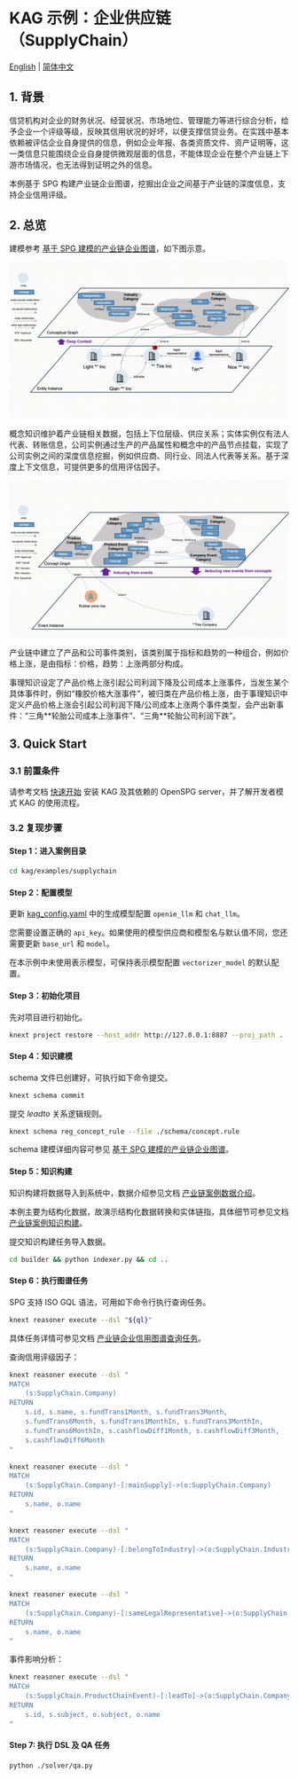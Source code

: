 # KAG 示例：企业供应链（SupplyChain）

[English](./README.md) |
[简体中文](./README_cn.md)

## 1. 背景

信贷机构对企业的财务状况、经营状况、市场地位、管理能力等进行综合分析，给予企业一个评级等级，反映其信用状况的好坏，以便支撑信贷业务。在实践中基本依赖被评估企业自身提供的信息，例如企业年报、各类资质文件、资产证明等，这一类信息只能围绕企业自身提供微观层面的信息，不能体现企业在整个产业链上下游市场情况，也无法得到证明之外的信息。

本例基于 SPG 构建产业链企业图谱，挖掘出企业之间基于产业链的深度信息，支持企业信用评级。

## 2. 总览

建模参考 [基于 SPG 建模的产业链企业图谱](./schema/README_cn.md)，如下图示意。

![KAG SupplyChain Schema Diagram](./images/kag-supplychain-schema-diag.gif)

概念知识维护着产业链相关数据，包括上下位层级、供应关系；实体实例仅有法人代表、转账信息，公司实例通过生产的产品属性和概念中的产品节点挂载，实现了公司实例之间的深度信息挖掘，例如供应商、同行业、同法人代表等关系。基于深度上下文信息，可提供更多的信用评估因子。

![KAG SupplyChain Event Diagram](./images/kag-supplychain-event-diag.gif)

产业链中建立了产品和公司事件类别，该类别属于指标和趋势的一种组合，例如价格上涨，是由指标：价格，趋势：上涨两部分构成。

事理知识设定了产品价格上涨引起公司利润下降及公司成本上涨事件，当发生某个具体事件时，例如“橡胶价格大涨事件”，被归类在产品价格上涨，由于事理知识中定义产品价格上涨会引起公司利润下降/公司成本上涨两个事件类型，会产出新事件：“三角\*\*轮胎公司成本上涨事件”、“三角\*\*轮胎公司利润下跌”。

## 3. Quick Start

### 3.1 前置条件

请参考文档 [快速开始](https://openspg.yuque.com/ndx6g9/0.6/quzq24g4esal7q17) 安装 KAG 及其依赖的 OpenSPG server，并了解开发者模式 KAG 的使用流程。

### 3.2 复现步骤

#### Step 1：进入案例目录

```bash
cd kag/examples/supplychain
```

#### Step 2：配置模型

更新 [kag_config.yaml](./kag_config.yaml) 中的生成模型配置 ``openie_llm`` 和 ``chat_llm``。

您需要设置正确的 ``api_key``。如果使用的模型供应商和模型名与默认值不同，您还需要更新 ``base_url`` 和 ``model``。

在本示例中未使用表示模型，可保持表示模型配置 ``vectorizer_model`` 的默认配置。

#### Step 3：初始化项目

先对项目进行初始化。

```bash
knext project restore --host_addr http://127.0.0.1:8887 --proj_path .
```

#### Step 4：知识建模

schema 文件已创建好，可执行如下命令提交。

```bash
knext schema commit
```

提交 *leadto* 关系逻辑规则。

```bash
knext schema reg_concept_rule --file ./schema/concept.rule
```

schema 建模详细内容可参见 [基于 SPG 建模的产业链企业图谱](./schema/README_cn.md)。

#### Step 5：知识构建

知识构建将数据导入到系统中，数据介绍参见文档 [产业链案例数据介绍](./builder/data/README_cn.md)。

本例主要为结构化数据，故演示结构化数据转换和实体链指，具体细节可参见文档 [产业链案例知识构建](./builder/README_cn.md)。

提交知识构建任务导入数据。

```bash
cd builder && python indexer.py && cd ..
```

#### Step 6：执行图谱任务

SPG 支持 ISO GQL 语法，可用如下命令行执行查询任务。

```bash
knext reasoner execute --dsl "${ql}"
```

具体任务详情可参见文档 [产业链企业信用图谱查询任务](./reasoner/README_cn.md)。

查询信用评级因子：

```bash
knext reasoner execute --dsl "
MATCH
    (s:SupplyChain.Company)
RETURN
    s.id, s.name, s.fundTrans1Month, s.fundTrans3Month,
    s.fundTrans6Month, s.fundTrans1MonthIn, s.fundTrans3MonthIn,
    s.fundTrans6MonthIn, s.cashflowDiff1Month, s.cashflowDiff3Month,
    s.cashflowDiff6Month
"
```

```bash
knext reasoner execute --dsl "
MATCH
    (s:SupplyChain.Company)-[:mainSupply]->(o:SupplyChain.Company)
RETURN
    s.name, o.name
"
```

```bash
knext reasoner execute --dsl "
MATCH
    (s:SupplyChain.Company)-[:belongToIndustry]->(o:SupplyChain.Industry)
RETURN
    s.name, o.name
"
```

```bash
knext reasoner execute --dsl "
MATCH
    (s:SupplyChain.Company)-[:sameLegalRepresentative]->(o:SupplyChain.Company)
RETURN
    s.name, o.name
"
```

事件影响分析：

```bash
knext reasoner execute --dsl "
MATCH
    (s:SupplyChain.ProductChainEvent)-[:leadTo]->(o:SupplyChain.CompanyEvent)
RETURN
    s.id, s.subject, o.subject, o.name
"
```

#### Step 7: 执行 DSL 及 QA 任务

```bash
python ./solver/qa.py
```

